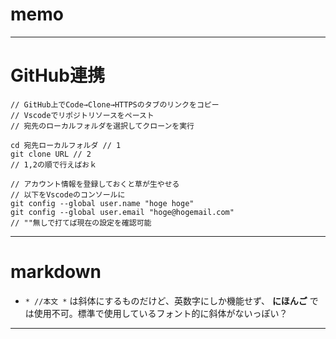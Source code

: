 # memo

---

# GitHub連携
```
// GitHub上でCode→Clone→HTTPSのタブのリンクをコピー
// Vscodeでリポジトリソースをペースト
// 宛先のローカルフォルダを選択してクローンを実行

cd 宛先ローカルフォルダ // 1
git clone URL // 2
// 1,2の順で行えばおｋ

// アカウント情報を登録しておくと草が生やせる
// 以下をVscodeのコンソールに
git config --global user.name "hoge hoge"
git config --global user.email "hoge@hogemail.com"
// ""無しで打てば現在の設定を確認可能
```


---

# markdown

-  ` * //本文 * ` は斜体にするものだけど、英数字にしか機能せず、 **にほんご** では使用不可。標準で使用しているフォント的に斜体がないっぽい？



---
